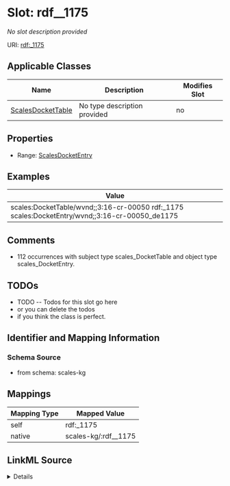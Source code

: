 

# Slot: rdf__1175


_No slot description provided_





URI: [rdf:_1175](http://www.w3.org/1999/02/22-rdf-syntax-ns#_1175)



<!-- no inheritance hierarchy -->





## Applicable Classes

| Name | Description | Modifies Slot |
| --- | --- | --- |
| [ScalesDocketTable](../classes/ScalesDocketTable.md) | No type description provided |  no  |







## Properties

* Range: [ScalesDocketEntry](../classes/ScalesDocketEntry.md)






## Examples

| Value |
| --- |
| scales:DocketTable/wvnd;;3:16-cr-00050 rdf:_1175 scales:DocketEntry/wvnd;;3:16-cr-00050_de1175 |

## Comments

* 112 occurrences with subject type scales_DocketTable and object type scales_DocketEntry.

## TODOs

* TODO -- Todos for this slot go here
* or you can delete the todos
* if you think the class is perfect.

## Identifier and Mapping Information







### Schema Source


* from schema: scales-kg




## Mappings

| Mapping Type | Mapped Value |
| ---  | ---  |
| self | rdf:_1175 |
| native | scales-kg/:rdf__1175 |




## LinkML Source

<details>
```yaml
name: rdf__1175
description: No slot description provided
todos:
- TODO -- Todos for this slot go here
- or you can delete the todos
- if you think the class is perfect.
comments:
- 112 occurrences with subject type scales_DocketTable and object type scales_DocketEntry.
examples:
- value: scales:DocketTable/wvnd;;3:16-cr-00050 rdf:_1175 scales:DocketEntry/wvnd;;3:16-cr-00050_de1175
from_schema: scales-kg
rank: 1000
slot_uri: rdf:_1175
alias: rdf__1175
domain_of:
- scales_DocketTable
range: scales_DocketEntry

```
</details>